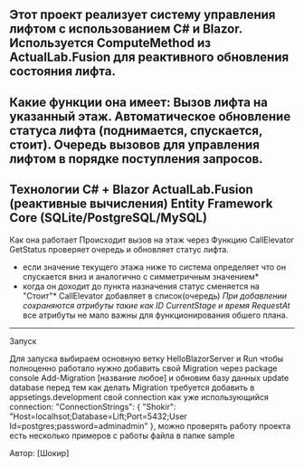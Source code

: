 Этот проект реализует систему управления лифтом с использованием C# и Blazor.
Используется ComputeMethod из ActualLab.Fusion для реактивного обновления состояния лифта.
-----------------------------------------------------------------------------------------

Какие функции она имеет:
Вызов лифта на указанный этаж.
Автоматическое обновление статуса лифта (поднимается, спускается, стоит).
Очередь вызовов для управления лифтом в порядке поступления запросов.
------------------------------------------------------------------------------------------

 Технологии
C# + Blazor
ActualLab.Fusion (реактивные вычисления)
Entity Framework Core (SQLite/PostgreSQL/MySQL)
------------------------------------------------------------------------------------------

Как она работает 
Происходит вызов на этаж через Функцию CallElevator 
GetStatus проверяет очередь и обновляет статус лифта.
* если значение текущего этажа ниже то система определяет что он спускается вниз и аналогично с симметричным значением*
* когда он доходит до пункта назначения статус сменяется на "Стоит"*
CallElevator добавляет в список(очередь)
*При добавлении сохраняются атрибуты такие как ID CurrentStage и время RequestAt* все атрибуты не мало важны для функционирования обшего плана.
-----------------------------------------------------------------------------------------------
Запуск

Для запуска выбираем основную ветку HelloBlazorServer и Run 
чтобы полноценно работало нужно добавить свой Migration через 
package console 
Add-Migration [название любое]
и обновим базу данных 
update database 
перед тем как делать Migration требуется добавить в appsetings.development свой connection как уже использующийся connection:
"ConnectionStrings": {
  "Shokir": "Host=localhsot;Database=Lift;Port=5432;User Id=postgres;password=adminadmin"
},
можно проверять работу проекта есть несколько примеров с работы файла в папке sample 

Автор: [Шокир]
